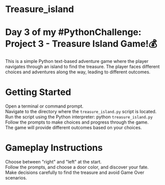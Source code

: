 # Treasure_island
# Day 3 of my #PythonChallenge:  Project 3 - Treasure Island Game!💰

This is a simple Python text-based adventure game where the player navigates through an island to find the treasure. The player faces different choices and adventures along the way, leading to different outcomes.

# Getting Started
Open a terminal or command prompt.\
Navigate to the directory where the `treasure_island.py` script is located.\
Run the script using the Python interpreter: python `treasure_island.py`\
Follow the prompts to make choices and progress through the game.\
The game will provide different outcomes based on your choices.

# Gameplay Instructions
Choose between "right" and "left" at the start.\
Follow the prompts, and choose a door color, and discover your fate.\
Make decisions carefully to find the treasure and avoid Game Over scenarios.
